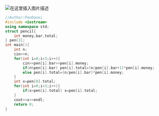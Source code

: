 ![在这里插入图片描述](https://pic.2ge.org/cdn/?url=https://img-blog.csdnimg.cn/a8086b73bac347e782eaa0de9e3d8dc4.png?x-oss-process=image/watermark,type_ZHJvaWRzYW5zZmFsbGJhY2s,shadow_50,text_Q1NETiBA5r2Y6YGT54a5,size_20,color_FFFFFF,t_70,g_se,x_16)

```cpp
//Author:PanDaoxi
#include <iostream>
using namespace std;
struct pencil{
	int money,bar,total;
} pen[3];
int main(){
	int n;
	cin>>n;
	for(int i=0;i<3;i++){
		cin>>pen[i].bar>>pen[i].money;
		if(n%pen[i].bar) pen[i].total=(n/pen[i].bar+1)*pen[i].money;
		else pen[i].total=(n/pen[i].bar)*pen[i].money;
	}
	int x=pen[0].total;
	for(int i=0;i<3;i++){
		if(x>pen[i].total) x=pen[i].total;
	}
	cout<<x<<endl;
	return 0;
} 
```

